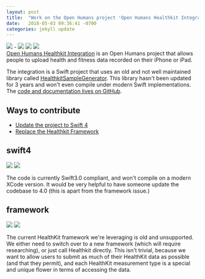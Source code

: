 ```yaml
---
layout: post
title:  "Work on the Open Humans project 'Open Humans Healthkit Integration'"
date:   2018-05-03 09:36:41 -0700
categories: jekyll update
---
```

![](https://img.shields.io/badge/difficulty-intermediate-yellow.svg) -
![](https://img.shields.io/badge/difficulty-advanced-red.svg)
![](https://img.shields.io/badge/language-Swift-blue.svg)
![](https://img.shields.io/badge/os-iOS-blue.svg)
<br/>
[Open Humans Healthkit Integration](https://www.openhumans.org/activity/open-humans-healthkit-integration/)
is an Open Humans project that allows people to upload health and fitness data recorded on their iPhone or iPad.

The integration is a Swift project that uses an old and not well maintained library called [HealthkitSampleGenerator](https://github.com/mseemann/healthkit-sample-generator). This library hasn't been updated for 3 years and won't even compile under modern Swift implementations.
The [code and documentation lives on GitHub](https://github.com/blackbear/OpenHumansUpload).

## Ways to contribute
- [Update the project to Swift 4](#swift4)
- [Replace the Healthkit Framework](#framework)

## swift4
![](https://img.shields.io/badge/difficulty-intermediate-yellow.svg)
![](https://img.shields.io/badge/language-Swift-blue.svg)

The code is currently Swift3.0 compliant, and won't compile on a modern XCode version. It would be very helpful to have someone update the codebase to 4.0 (this is apart from the framework issue.)

## framework
![](https://img.shields.io/badge/difficulty-advanced-red.svg)
![](https://img.shields.io/badge/language-Swift-blue.svg)

The current HealthKit framework we're leveraging is old and unsupported. We either need to switch over to a new framework (which will require researching), or just call Healthkit directly. This isn't trivial, because we want to allow users to submit as much of their HealthKit data as possible (and that they permit), and each HealthKit measurement type is a special and unique flower in terms of accessing the data.
